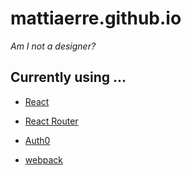 # mattiaerre.github.io

_Am I not a designer?_

## Currently using ...

- [React](https://facebook.github.io/react/)

- [React Router](https://github.com/ReactTraining/react-router)

- [Auth0](https://auth0.com/)

- [webpack](https://webpack.github.io/)
